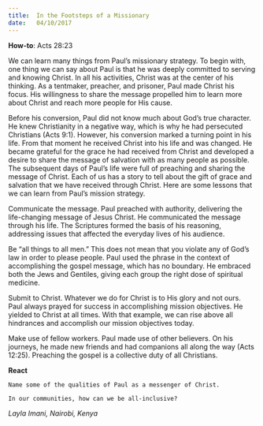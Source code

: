 ```yaml
---
title:  In the Footsteps of a Missionary
date:   04/10/2017
---
```


**How-to**: Acts 28:23

We can learn many things from Paul’s missionary strategy. To begin with, one thing we can say about Paul is that he was deeply committed to serving and knowing Christ. In all his activities, Christ was at the center of his thinking. As a tentmaker, preacher, and prisoner, Paul made Christ his focus. His willingness to share the message propelled him to learn more about Christ and reach more people for His cause.

Before his conversion, Paul did not know much about God’s true character. He knew Christianity in a negative way, which is why he had persecuted Christians (Acts 9:1). However, his conversion marked a turning point in his life. From that moment he received Christ into his life and was changed. He became grateful for the grace he had received from Christ and developed a desire to share the message of salvation with as many people as possible. The subsequent days of Paul’s life were full of preaching and sharing the message of Christ. Each of us has a story to tell about the gift of grace and salvation that we have received through Christ. Here are some lessons that we can learn from Paul’s mission strategy.

Communicate the message. Paul preached with authority, delivering the life-changing message of Jesus Christ. He communicated the message through his life. The Scriptures formed the basis of his reasoning, addressing issues that affected the everyday lives of his audience.

Be “all things to all men.” This does not mean that you violate any of God’s law in order to please people. Paul used the phrase in the context of accomplishing the gospel message, which has no boundary. He embraced both the Jews and Gentiles, giving each group the right dose of spiritual medicine.

Submit to Christ. Whatever we do for Christ is to His glory and not ours. Paul always prayed for success in accomplishing mission objectives. He yielded to Christ at all times. With that example, we can rise above all hindrances and accomplish our mission objectives today.

Make use of fellow workers. Paul made use of other believers. On his journeys, he made new friends and had companions all along the way (Acts 12:25). Preaching the gospel is a collective duty of all Christians.

**React**

`Name some of the qualities of Paul as a messenger of Christ.`

`In our communities, how can we be all-inclusive?`

_Layla Imani, Nairobi, Kenya_